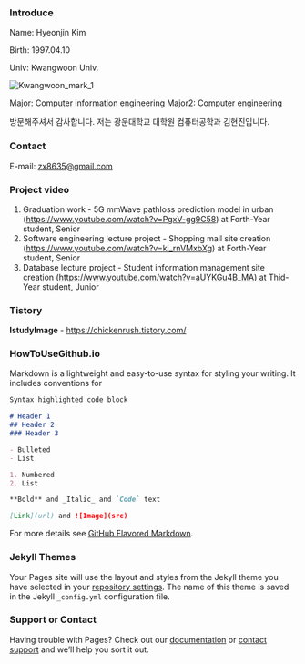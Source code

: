 ### Introduce

Name: Hyeonjin Kim

Birth: 1997.04.10

Univ: Kwangwoon Univ.

![Kwangwoon_mark_1](https://user-images.githubusercontent.com/67854851/124381052-6c7d8700-dcfb-11eb-9dde-d766429504e9.jpg)

Major: Computer information engineering
Major2: Computer engineering

방문해주셔서 감사합니다. 저는 광운대학교 대학원 컴퓨터공학과 김현진입니다.

### Contact
E-mail: zx8635@gmail.com

### Project video
1. Graduation work - 5G mmWave pathloss prediction model in urban (https://www.youtube.com/watch?v=PgxV-gg9C58) at Forth-Year student, Senior
2. Software engineering lecture project - Shopping mall site creation (https://www.youtube.com/watch?v=ki_rnVMxbXg) at Forth-Year student, Senior
3. Database lecture project - Student information management site creation (https://www.youtube.com/watch?v=aUYKGu4B_MA) at Thid-Year student, Junior


### Tistory
**IstudyImage** - https://chickenrush.tistory.com/




### HowToUseGithub.io
Markdown is a lightweight and easy-to-use syntax for styling your writing. It includes conventions for

```markdown
Syntax highlighted code block

# Header 1
## Header 2
### Header 3

- Bulleted
- List

1. Numbered
2. List

**Bold** and _Italic_ and `Code` text

[Link](url) and ![Image](src)
```

For more details see [GitHub Flavored Markdown](https://guides.github.com/features/mastering-markdown/).

### Jekyll Themes

Your Pages site will use the layout and styles from the Jekyll theme you have selected in your [repository settings](https://github.com/ChickenRushKR/ChickenRushKR.github.io/settings/pages). The name of this theme is saved in the Jekyll `_config.yml` configuration file.

### Support or Contact

Having trouble with Pages? Check out our [documentation](https://docs.github.com/categories/github-pages-basics/) or [contact support](https://support.github.com/contact) and we’ll help you sort it out.

